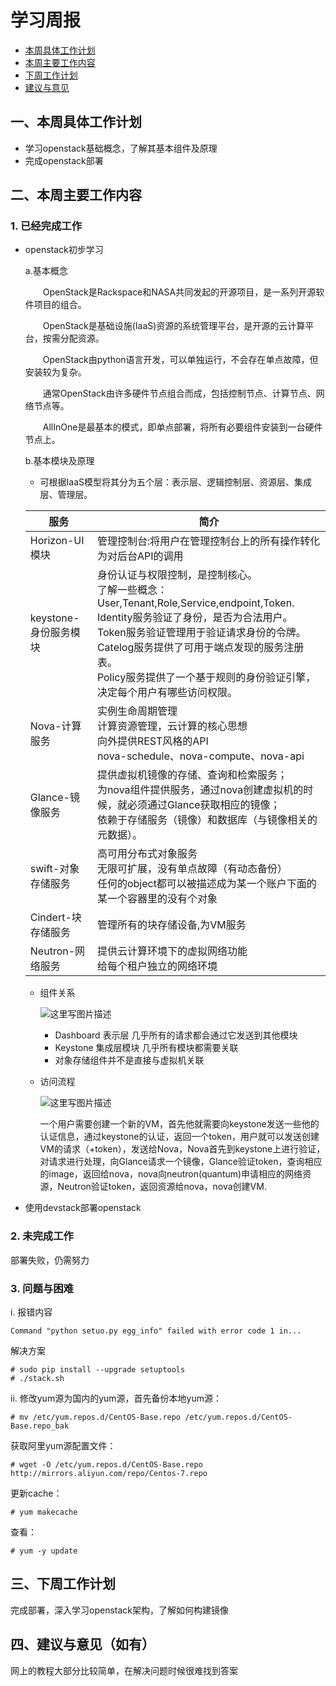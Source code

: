 ﻿# 学习周报

* [本周具体工作计划](#一 )
* [本周主要工作内容](#二)
* [下周工作计划](#三)
* [建议与意见](#四)

<h2 id="一">一、本周具体工作计划</h2> 

  - 学习openstack基础概念，了解其基本组件及原理
  - 完成openstack部署
  
<h2 id="二">二、本周主要工作内容</h2>

### 1. 已经完成工作
  - openstack初步学习
    
    a.基本概念
    
    　　OpenStack是Rackspace和NASA共同发起的开源项目，是一系列开源软件项目的组合。
    
    　　OpenStack是基础设施(IaaS)资源的系统管理平台，是开源的云计算平台，按需分配资源。
    
    　　OpenStack由python语言开发，可以单独运行，不会存在单点故障，但安装较为复杂。
    
    　　通常OpenStack由许多硬件节点组合而成，包括控制节点、计算节点、网络节点等。
    
    　　AllInOne是最基本的模式，即单点部署，将所有必要组件安装到一台硬件节点上。
      
    b.基本模块及原理
    
    - 可根据IaaS模型将其分为五个层：表示层、逻辑控制层、资源层、集成层、管理层。<br>
    
    
    |服务|简介|  
    |---|---|
    |Horizon-UI模块|管理控制台:将用户在管理控制台上的所有操作转化为对后台API的调用|
    |keystone-身份服务模块|身份认证与权限控制，是控制核心。<br> 了解一些概念：User,Tenant,Role,Service,endpoint,Token.<br>Identity服务验证了身份，是否为合法用户。<br>Token服务验证管理用于验证请求身份的令牌。<br>Catelog服务提供了可用于端点发现的服务注册表。<br>Policy服务提供了一个基于规则的身份验证引擎，决定每个用户有哪些访问权限。|
    |Nova-计算服务|实例生命周期管理<br>计算资源管理，云计算的核心思想<br>向外提供REST风格的API<br>nova-schedule、nova-compute、nova-api|
    |Glance-镜像服务|提供虚拟机镜像的存储、查询和检索服务；<br>为nova组件提供服务，通过nova创建虚拟机的时候，就必须通过Glance获取相应的镜像；<br>依赖于存储服务（镜像）和数据库（与镜像相关的元数据）。|
    |swift-对象存储服务|高可用分布式对象服务<br>无限可扩展，没有单点故障（有动态备份）<br>任何的object都可以被描述成为某一个账户下面的某一个容器里的没有个对象|
    |Cindert-块存储服务|管理所有的块存储设备,为VM服务|
    |Neutron-网络服务|提供云计算环境下的虚拟网络功能<br>给每个租户独立的网络环境|

    - 组件关系
    
      ![这里写图片描述](https://img-blog.csdn.net/20180414190832481?watermark/2/text/aHR0cHM6Ly9ibG9nLmNzZG4ubmV0L2JlYXNoYXBlcl8=/font/5a6L5L2T/fontsize/400/fill/I0JBQkFCMA==/dissolve/70)
      
      - Dashboard 表示层 几乎所有的请求都会通过它发送到其他模块
      - Keystone 集成层模块  几乎所有模块都需要关联
      - 对象存储组件并不是直接与虚拟机关联
    - 访问流程
    
      ![这里写图片描述](https://img-blog.csdn.net/20180414190917191?watermark/2/text/aHR0cHM6Ly9ibG9nLmNzZG4ubmV0L2JlYXNoYXBlcl8=/font/5a6L5L2T/fontsize/400/fill/I0JBQkFCMA==/dissolve/70)
   
      一个用户需要创建一个新的VM，首先他就需要向keystone发送一些他的认证信息，通过keystone的认证，返回一个token，用户就可以发送创建VM的请求（+token），发送给Nova，Nova首先到keystone上进行验证，对请求进行处理，向Glance请求一个镜像，Glance验证token，查询相应的image，返回给nova，nova向neutron(quantum)申请相应的网络资源，Neutron验证token，返回资源给nova，nova创建VM.

  - 使用devstack部署openstack
### 2. 未完成工作

部署失败，仍需努力
    
### 3. 问题与困难

i. 报错内容
    
``` 
Command "python setuo.py egg_info" failed with error code 1 in... 
```

解决方案
      
```
# sudo pip install --upgrade setuptools
# ./stack.sh
```

ii. 修改yum源为国内的yum源，首先备份本地yum源： 

```
# mv /etc/yum.repos.d/CentOS-Base.repo /etc/yum.repos.d/CentOS-Base.repo_bak
```

获取阿里yum源配置文件：
      
```
# wget -O /etc/yum.repos.d/CentOS-Base.repo http://mirrors.aliyun.com/repo/Centos-7.repo
```
      
更新cache：
      
```
# yum makecache 
```
      
      
查看：
      
```
# yum -y update 
```
<h2 id="三">三、下周工作计划</h2>

完成部署，深入学习openstack架构，了解如何构建镜像

<h2 id="四">四、建议与意见（如有）</h2>

网上的教程大部分比较简单，在解决问题时候很难找到答案
